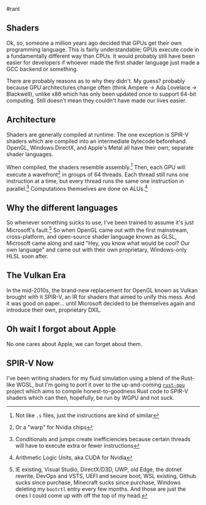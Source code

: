#rant
## Shaders
Ok, so, someone a million years ago decided that GPUs get their own programming language. This is fairly understandable; GPUs execute code in a fundamentally different way than CPUs. It would probably still have been easier for developers if whoever made the first shader language just made a GCC backend or something.

There are probably reasons as to why they didn't. My guess? probably because GPU architectures change often (think Ampere → Ada Lovelace → Blackwell), unlike x86 which has only been updated once to support 64-bit computing. Still doesn't mean they couldn't have made our lives easier.
## Architecture
Shaders are generally compiled at runtime. The one exception is SPIR-V shaders which are compiled into an intermediate bytecode beforehand. OpenGL, Windows DirectX, and Apple's Metal all have their own, separate shader languages.

When compiled, the shaders resemble assembly.[^1] Then, each GPU will execute a wavefront[^2] in groups of 64 threads. Each thread still runs one instruction at a time, but every thread runs the same one instruction in parallel.[^3] Computations themselves are done on ALUs.[^4]
## Why the different languages
So whenever something sucks to use, I've been trained to assume it's just Microsoft's fault.[^5] So when OpenGL came out with the first mainstream, cross-platform, and open-source shader language known as GLSL, Microsoft came along and said "Hey, you know what would be cool? Our own language" and came out with their own proprietary, Windows-only HLSL soon after.
## The Vulkan Era
In the mid-2010s, the brand-new replacement for OpenGL known as Vulkan brought with it SPIR-V, an IR for shaders that aimed to unify this mess. And it was good on paper... until Microsoft decided to be themselves again and introduce their own, proprietary DXIL.
## Oh wait I forgot about Apple
No one cares about Apple, we can forget about them.
## SPIR-V Now
I've been writing shaders for my fluid simulation using a blend of the Rust-like WGSL, but I'm going to port it over to the up-and-coming [`rust-gpu`](https://rust-gpu.github.io/) project which aims to compile honest-to-goodness Rust code to SPIR-V shaders which can then, hopefully, be run by WGPU and not suck. 

[^1]: Not like `.s` files, just the instructions are kind of similar
[^2]: Or a "warp" for Nvidia chips
[^3]: Conditionals and jumps create inefficiencies because certain threads will have to execute extra or fewer instructions
[^4]: Arithmetic Logic Units, aka CUDA for Nvidia
[^5]: IE existing, Visual Studio, DirectX/D3D, UWP, old Edge, the dotnet rewrite, DevOps and VSTS, UEFI and secure boot, WSL existing, Github sucks since purchase, Minecraft sucks since purchase, Windows deleting my `bootctl` entry every few months. And those are just the ones I could come up with off the top of my head.